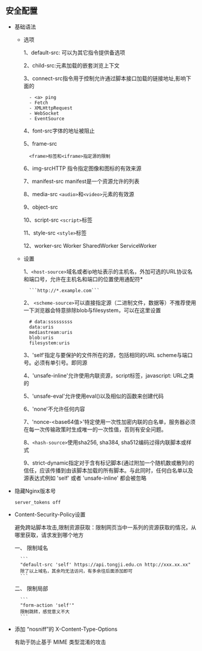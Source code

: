 ## 安全配置 ##
- 基础语法

    - 选项

        1、default-src: 可以为其它指令提供备选项

        2、child-src:元素加载的嵌套浏览上下文

        3、connect-src指令用于控制允许通过脚本接口加载的链接地址,影响下面的

            - <a> ping
            - Fetch
            - XMLHttpRequest
            - WebSocket
            - EventSource

        4、font-src字体的地址被阻止

        5、frame-src

            <frame>标签和<iframe>指定源的限制

        6、img-srcHTTP 指令指定图像和图标的有效来源

        7、manifest-src manifest是一个资源允许的列表

        8、media-src ```<audio>```和```<video>```元素的有效源

        9、object-src

        10、script-src ```<script>```标签

        11、style-src ```<style>```标签

        12、worker-src Worker SharedWorker ServiceWorker

    - 设置

        1、```<host-source>```域名或者ip地址表示的主机名，外加可选的URL协议名和端口号，允许在主机名和端口的位置使用通配符*

            ```http://*.example.com```

        2、 ```<scheme-source>```可以直接指定源（二进制文件，数据等）不推荐使用
        一下浏览器会特意排除blob与filesystem，可以在这里设置

            
            # data:sssssssss
            data:uris
            mediastream:uris
            blob:uris
            filesystem:uris
            
        3、'self'指定与要保护的文件所在的源，包括相同的URL scheme与端口号。必须有单引号。即同源

        4、'unsafe-inline'允许使用内联资源，script标签，javascript: URL之类的

        5、'unsafe-eval'允许使用eval()以及相似的函数来创建代码

        6、'none'不允许任何内容

        7、'nonce-<base64值>'特定使用一次性加密内联的白名单，服务器必须在每一次传输政策时生成唯一的一次性值，否则有安全问题。

        8、```<hash-source>```使用sha256, sha384, sha512编码过得内联脚本或样式

        9、strict-dynamic指定对于含有标记脚本(通过附加一个随机数或散列)的信任，应该传播到由该脚本加载的所有脚本。与此同时，任何白名单以及源表达式例如 'self' 或者 'unsafe-inline' 都会被忽略


- 隐藏Nginx版本号

    ```server_tokens off```
- Content-Security-Policy设置

    避免跨站脚本攻击,限制资源获取：限制网页当中一系列的资源获取的情况，从哪里获取，请求发到哪个地方

    一、 限制域名

        ``` 
        "default-src 'self' https://api.tongji.edu.cn http://xxx.xx.xx"
        除了以上域名，其余均无法访问，有多余往后面添加即可
        ```
    二、 限制局部

        ```
        "form-action 'self'"
        限制跳转，感觉意义不大
        ```

- 添加 “nosniff”的 X-Content-Type-Options

    有助于防止基于 MIME 类型混淆的攻击